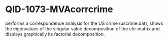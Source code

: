 # QID-1073-MVAcorrcrime
performs a correspondence analysis for the US crime (uscrime.dat), shows the eigenvalues of the singular value decomposition of the chi-matrix and displays graphically its factorial decomposition.
